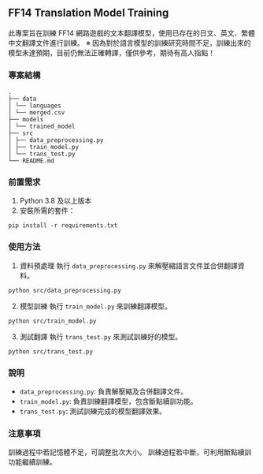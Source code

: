 ## FF14 Translation Model Training
此專案旨在訓練 FF14 網路遊戲的文本翻譯模型，使用已存在的日文、英文、繁體中文翻譯文件進行訓練。
※ 因為對於語言模型的訓練研究時間不足，訓練出來的模型未達預期，目前仍無法正確轉譯，僅供參考，期待有高人指點！

### 專案結構
```
.
├── data
│ └── languages
│ └── merged.csv
├── models
│ └── trained_model
├── src
│ ├── data_preprocessing.py
│ ├── train_model.py
│ └── trans_test.py
└── README.md
```


### 前置需求

1. Python 3.8 及以上版本
2. 安裝所需的套件：
```
pip install -r requirements.txt
```


### 使用方法

1. 資料預處理
執行 `data_preprocessing.py` 來解壓縮語言文件並合併翻譯資料。
```
python src/data_preprocessing.py
```

2. 模型訓練
執行 `train_model.py` 來訓練翻譯模型。
```
python src/train_model.py
```

3. 測試翻譯
執行 `trans_test.py` 來測試訓練好的模型。
```
python src/trans_test.py
```


### 說明
* `data_preprocessing.py`: 負責解壓縮及合併翻譯文件。
* `train_model.py`: 負責訓練翻譯模型，包含斷點續訓功能。
* `trans_test.py`: 測試訓練完成的模型翻譯效果。


### 注意事項
訓練過程中若記憶體不足，可調整批次大小。
訓練過程若中斷，可利用斷點續訓功能繼續訓練。
